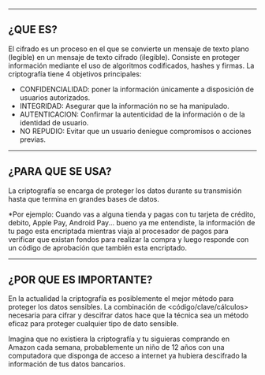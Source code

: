 -------------------------------------------------------------------------------
¿QUE ES?
-------------------------------------------------------------------------------------------------------------
El cifrado es un proceso en el que se convierte un mensaje de texto plano (legible) en un mensaje de texto cifrado (ilegible).
Consiste en proteger información mediante el uso de algoritmos codificados, hashes y firmas.
La criptografía tiene 4 objetivos principales:

- CONFIDENCIALIDAD: poner la información únicamente a disposición de usuarios autorizados.
- INTEGRIDAD: Asegurar que la información no se ha manipulado.
- AUTENTICACION: Confirmar la autenticidad de la información o de la identidad de usuario.
- NO REPUDIO: Evitar que un usuario deniegue compromisos o acciones previas.

-------------------------------------------------------------------------------
¿PARA QUE SE USA?
-------------------------------------------------------------------------------------------------------------
La criptografía se encarga de proteger los datos durante su transmisión hasta que termina en grandes bases de datos.

*Por ejemplo: 
Cuando vas a alguna tienda y pagas con tu tarjeta de crédito, debito, Apple Pay, Android Pay... bueno ya me entendiste, la información de tu pago esta encriptada mientras viaja al procesador de pagos para verificar que existan fondos para realizar la compra y luego responde con un código de aprobación que también esta encriptado.

-------------------------------------------------------------------------------
¿POR QUE ES IMPORTANTE?
-------------------------------------------------------------------------------------------------------------
En la actualidad la criptografía es posiblemente el mejor método para proteger los datos sensibles.
La combinación de <código/clave/cálculos> necesaria para cifrar y descifrar datos hace que la técnica sea un método eficaz para proteger cualquier tipo de dato sensible.

Imagina que no existiera la criptografía y tu siguieras comprando en Amazon cada semana, probablemente un niño de 12 años con una computadora que disponga de acceso a internet ya hubiera descifrado la información de tus datos bancarios. 